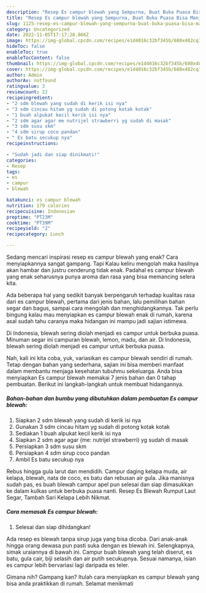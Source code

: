 ```yaml
---
description: "Resep Es campur blewah yang Sempurna, Buat Buka Puasa Bisa Manjain Lidah"
title: "Resep Es campur blewah yang Sempurna, Buat Buka Puasa Bisa Manjain Lidah"
slug: 1125-resep-es-campur-blewah-yang-sempurna-buat-buka-puasa-bisa-manjain-lidah
category: Uncategorized
date: 2022-11-05T17:17:28.866Z
image: https://img-global.cpcdn.com/recipes/e1d4016c32bf345b/680x482cq70/es-campur-blewah-foto-resep-utama.jpg
hideToc: false
enableToc: true
enableTocContent: false
thumbnail: https://img-global.cpcdn.com/recipes/e1d4016c32bf345b/680x482cq70/es-campur-blewah-foto-resep-utama.jpg
cover: https://img-global.cpcdn.com/recipes/e1d4016c32bf345b/680x482cq70/es-campur-blewah-foto-resep-utama.jpg
author: Admin
authorAv: notfound
ratingvalue: 3
reviewcount: 22
recipeingredient:
- "2 sdm blewah yang sudah di kerik isi nya"
- "3 sdm cincau hitam yg sudah di potong kotak kotak"
- "1 buah alpukat kecil kerik isi nya"
- "2 sdm agar agar me nutrijel strawberri yg sudah di masak"
- "3 sdm susu skm"
- "4 sdm sirup coco pandan"
- " Es batu secukup nya"
recipeinstructions:

- "Sudah jadi dan siap dinikmati!"
categories:
- Resep
tags:
- es
- campur
- blewah

katakunci: es campur blewah 
nutrition: 179 calories
recipecuisine: Indonesian
preptime: "PT23M"
cooktime: "PT39M"
recipeyield: "2"
recipecategory: Lunch

---
```



Sedang mencari inspirasi resep es campur blewah yang enak? Cara menyiapkannya sangat gampang. Tapi Kalau keliru mengolah maka hasilnya akan hambar dan justru cenderung tidak enak. Padahal es campur blewah yang enak seharusnya punya aroma dan rasa yang bisa memancing selera kita.


Ada beberapa hal yang sedikit banyak berpengaruh terhadap kualitas rasa dari es campur blewah, pertama dari jenis bahan, lalu pemilihan bahan segar dan bagus, sampai cara mengolah dan menghidangkannya. Tak perlu bingung kalau mau menyiapkan es campur blewah enak di rumah, karena asal sudah tahu caranya maka hidangan ini mampu jadi sajian istimewa.

Di Indonesia, blewah sering diolah menjadi es campur untuk berbuka puasa. Minuman segar ini campuran blewah, lemon, madu, dan air. Di Indonesia, blewah sering diolah menjadi es campur untuk berbuka puasa.


Nah, kali ini kita coba, yuk, variasikan es campur blewah sendiri di rumah. Tetap dengan bahan yang sederhana, sajian ini bisa memberi manfaat dalam membantu menjaga kesehatan tubuhmu sekeluarga. Anda bisa menyiapkan Es campur blewah memakai 7 jenis bahan dan 0 tahap pembuatan. Berikut ini langkah-langkah untuk membuat hidangannya.

<!--inarticleads1-->

##### Bahan-bahan dan bumbu yang dibutuhkan dalam pembuatan Es campur blewah:

1. Siapkan 2 sdm blewah yang sudah di kerik isi nya
1. Gunakan 3 sdm cincau hitam yg sudah di potong kotak kotak
1. Sediakan 1 buah alpukat kecil kerik isi nya
1. Siapkan 2 sdm agar agar (me: nutrijel strawberri) yg sudah di masak
1. Persiapkan 3 sdm susu skm
1. Persiapkan 4 sdm sirup coco pandan
1. Ambil  Es batu secukup nya


Rebus hingga gula larut dan mendidih. Campur daging kelapa muda, air kelapa, blewah, nata de coco, es batu dan rebusan air gula. Jika manisnya sudah pas, es buah blewah campur apel pun selesai dan siap dimasukkan ke dalam kulkas untuk berbuka puasa nanti. Resep Es Blewah Rumput Laut Segar, Tambah Sari Kelapa Lebih Nikmat. 

<!--inarticleads2-->

##### Cara memasak Es campur blewah:


1. Selesai dan siap dihidangkan!

Ada resep es blewah tanpa sirup juga yang bisa dicoba. Dari anak-anak hingga orang dewasa pun pasti suka dengan es blewah ini. Selengkapnya, simak uraiannya di bawah ini. Campur buah blewah yang telah diserut, es batu, gula cair, biji selasih dan air putih secukupnya. Sesuai namanya, isian es campur lebih bervariasi lagi daripada es teler. 

Gimana nih? Gampang kan? Itulah cara menyiapkan es campur blewah yang bisa anda praktikkan di rumah. Selamat menikmati
